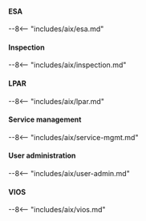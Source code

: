 #### ESA

--8<-- "includes/aix/esa.md"

#### Inspection

--8<-- "includes/aix/inspection.md"

#### LPAR

--8<-- "includes/aix/lpar.md"

#### Service management

--8<-- "includes/aix/service-mgmt.md"

#### User administration

--8<-- "includes/aix/user-admin.md"

#### VIOS

--8<-- "includes/aix/vios.md"

